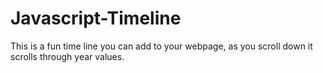 # Javascript-Timeline
This is a fun time line you can add to your webpage, as you scroll down it scrolls through year values.
